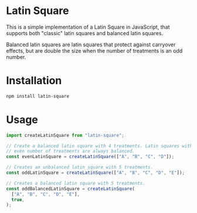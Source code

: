 # Latin Square

This is a simple implementation of a Latin Square in JavaScript, that supports
both "classic" latin squares and balanced latin squares.

Balanced latin squares are latin squares that protect against carryover
effects, but are double the size when the number of treatments is an odd
number.

# Installation

```sh
npm install latin-square
```

# Usage

```js
import createLatinSquare from "latin-square";

// Create a balanced latin square with 4 treatments. Latin squares with an
// even number of treatments are always balanced.
const evenLatinSquare = createLatinSquare(["A", "B", "C", "D"]);

// Creates an unbalanced latin square with 5 treatments.
const oddLatinSquare = createLatinSquare(["A", "B", "C", "D", "E"]);

// Creates a balanced latin square with 5 treatments.
const oddBalancedLatinSquare = createLatinSquare(
  ["A", "B", "C", "D", "E"],
  true,
);
```
